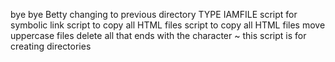 bye bye Betty
changing to previous directory
TYPE IAMFILE
script for symbolic link
script to copy all HTML files
script to copy all HTML files
move uppercase files
delete all that ends with the character ~
this script is for creating directories
